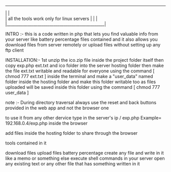 
_________________________________________________
|                                                |                             
|     all the tools work only for linux servers  |
|                                                |
|________________________________________________|

INTRO :-
this is a code written in php that lets you find valuable info from your server like battery percentage files contained and it 
also allows you download files from server remotely or upload files without setting up any ftp client


INSTALLATION:-
1st unzip the ico.zip file inside the project folder itself
then copy exp.php ext.txt and ico folder into the server hosting folder
then make the file ext.txt writable and readable for everyone using the command [  chmod 777 ext.txt  ] inside the terminal
and make a "user_data" named folder inside the hosting folder and make this folder writable too as files uploaded will be saved inside this folder using the command [  chmod 777 user_data  ]

note :- During directory traversal always use the reset and back buttons provided in the web app and not the browser one

to use it from any other dervice  type in the server's ip
 / exp.php    Example= 192.168.0.4/exp.php inside the browser 
 
 add files inside the hosting folder to share through the browser
 
 
 tools contained in it
 
 download files 
 upload files 
 battery percentage 
 create any file and write in it like a memo or something else
 execute shell commands in your server 
 open any existing text or any other file that has something written in it
